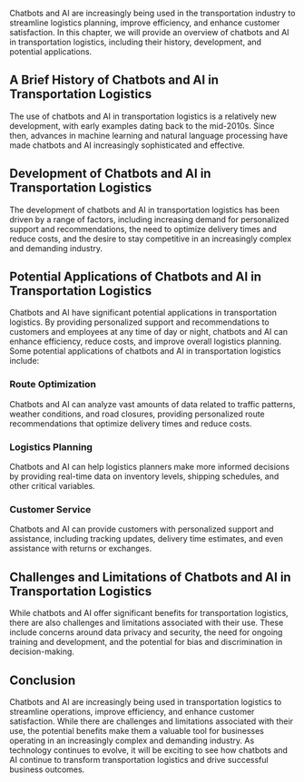 
Chatbots and AI are increasingly being used in the transportation industry to streamline logistics planning, improve efficiency, and enhance customer satisfaction. In this chapter, we will provide an overview of chatbots and AI in transportation logistics, including their history, development, and potential applications.

A Brief History of Chatbots and AI in Transportation Logistics
--------------------------------------------------------------

The use of chatbots and AI in transportation logistics is a relatively new development, with early examples dating back to the mid-2010s. Since then, advances in machine learning and natural language processing have made chatbots and AI increasingly sophisticated and effective.

Development of Chatbots and AI in Transportation Logistics
----------------------------------------------------------

The development of chatbots and AI in transportation logistics has been driven by a range of factors, including increasing demand for personalized support and recommendations, the need to optimize delivery times and reduce costs, and the desire to stay competitive in an increasingly complex and demanding industry.

Potential Applications of Chatbots and AI in Transportation Logistics
---------------------------------------------------------------------

Chatbots and AI have significant potential applications in transportation logistics. By providing personalized support and recommendations to customers and employees at any time of day or night, chatbots and AI can enhance efficiency, reduce costs, and improve overall logistics planning. Some potential applications of chatbots and AI in transportation logistics include:

### Route Optimization

Chatbots and AI can analyze vast amounts of data related to traffic patterns, weather conditions, and road closures, providing personalized route recommendations that optimize delivery times and reduce costs.

### Logistics Planning

Chatbots and AI can help logistics planners make more informed decisions by providing real-time data on inventory levels, shipping schedules, and other critical variables.

### Customer Service

Chatbots and AI can provide customers with personalized support and assistance, including tracking updates, delivery time estimates, and even assistance with returns or exchanges.

Challenges and Limitations of Chatbots and AI in Transportation Logistics
-------------------------------------------------------------------------

While chatbots and AI offer significant benefits for transportation logistics, there are also challenges and limitations associated with their use. These include concerns around data privacy and security, the need for ongoing training and development, and the potential for bias and discrimination in decision-making.

Conclusion
----------

Chatbots and AI are increasingly being used in transportation logistics to streamline operations, improve efficiency, and enhance customer satisfaction. While there are challenges and limitations associated with their use, the potential benefits make them a valuable tool for businesses operating in an increasingly complex and demanding industry. As technology continues to evolve, it will be exciting to see how chatbots and AI continue to transform transportation logistics and drive successful business outcomes.
